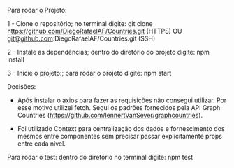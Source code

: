 Para rodar o Projeto:

1 - Clone o repositório;
   no terminal digite: git clone https://github.com/DiegoRafaelAF/Countries.git (HTTPS) OU git@github.com:DiegoRafaelAF/Countries.git (SSH)

2 - Instale as dependências;
   dentro do diretório do projeto digite: npm install

3 - Inicie o projeto:;
   para rodar o projeto digite: npm start

Decisões:

- Após instalar o axios para fazer as requisições não consegui utilizar. Por esse motivo utilizei fetch.
Segui os padrões fornecidos pela API Graph Countries (https://github.com/lennertVanSever/graphcountries).

- Foi utilizado Context para centralização dos dados e fornescimento dos mesmos entre componentes sem precisar passar explicitamente props entre cada nível.

Para rodar o test:
   dentro do diretório no terminal digite: npm test
